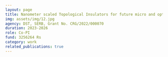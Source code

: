```yaml
---
layout: page
title: Nanometer scaled Topological Insulators for future micro and opto electronic applications
img: assets/img/12.jpg
agency: DST, SERB, Grant No. CRG/2022/000070
duration: 2023-2026
role: Co-PI
fund: 3256264 Rs
category: work
related_publications: true
---
```

